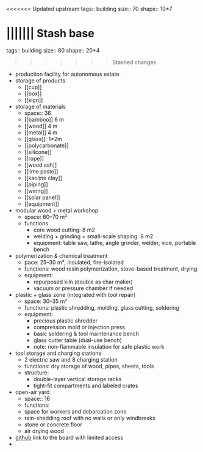 <<<<<<< Updated upstream
tags:: building
size:: 70
shape:: 10*7

||||||| Stash base
=======
tags:: building
size:: 80
shape:: 20*4

>>>>>>> Stashed changes
- production facility for autonomous estate
- storage of products
	- [[cup]]
	- [[box]]
	- [[sign]]
- storage of materials
	- space:: 36
	- [[bamboo]] 6 m
	- [[wood]] 4 m
	- [[metal]] 4 m
	- [[glass]]: 1*2m
	- [[polycarbonate]]
	- [[silicone]]
	- [[rope]]
	- [[wood ash]]
	- [[lime paste]]
	- [[kaoline clay]]
	- [[piping]]
	- [[wiring]]
	- [[solar panel]]
	- [[equipment]]
- modular wood + metal workshop
	- space: 60–70 m²
	- functions
		- core wood cutting: 8 m2
		- welding + grinding + small-scale shaping: 8 m2
		- equipment: table saw, lathe, angle grinder, welder, vice, portable bench
- polymerization & chemical treatment
	- pace: 25–30 m², insulated, fire-isolated
	- functions: wood resin polymerization, stove-based treatment, drying
	- equipment:
		- repurposed kiln (double as char maker)
		- vacuum or pressure chamber if needed
- plastic + glass zone (integrated with tool repair)
	- space: 30–35 m²
	- functions: plastic shredding, molding, glass cutting, soldering
	- equipment:
		- precious plastic shredder
		- compression mold or injection press
		- basic soldering & tool maintenance bench
		- glass cutter table (dual-use bench)
		- note: non-flammable insulation for safe plastic work
- tool storage and charging stations
	- 2 electric saw and 8 charging station
	- functions: dry storage of wood, pipes, sheets, tools
	- structure:
		- double-layer vertical storage racks
		- tight-fit compartments and labeled crates
- open-air yard
	- space:: 16
	- functions:
	- space for workers and debarcation zone
	- rain-shedding roof with no walls or only windbreaks
	- stone or concrete floor
	- air drying wood
- [github](https://github.com/orgs/cyber-valley/projects/41/views/1) link to the board with limited access
-
